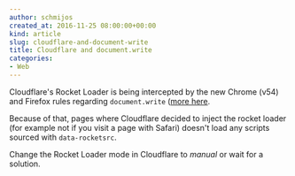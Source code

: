 ```yaml
---
author: schmijos
created_at: 2016-11-25 08:00:00+00:00
kind: article
slug: cloudflare-and-document-write
title: Cloudflare and document.write
categories:
- Web
---
```


Cloudflare's Rocket Loader is being intercepted by the new Chrome (v54) and
Firefox rules regarding `document.write` ([more here](https://developers.google.com/web/updates/2016/08/removing-document-write).

Because of that, pages where Cloudflare decided to inject the rocket loader (for
example not if you visit a page with Safari) doesn't load any scripts sourced
with `data-rocketsrc`.

Change the Rocket Loader mode in Cloudflare to *manual* or wait for a
solution.

